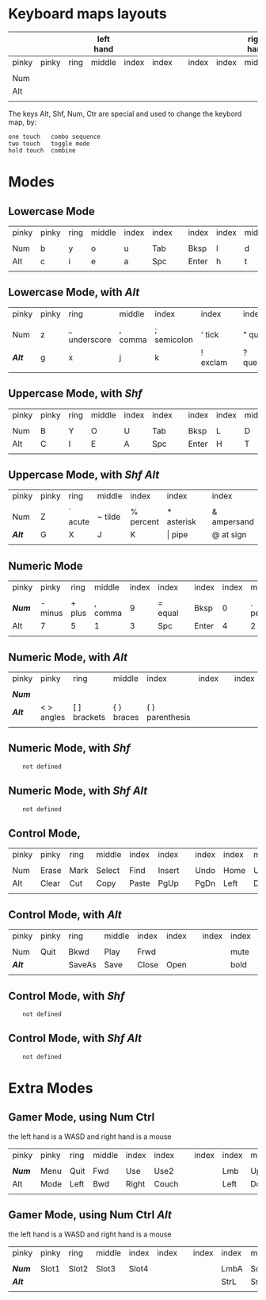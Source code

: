 
# Keyboard maps layouts

|  |  |  | left hand |  |  |   |  |  | right hand |  |  |  |
| ------ | ------ | ------ | ------ | ------ | ------ | --- | ------ | ------ | ------ | ------ | ------ | ------ |
| pinky | pinky | ring | middle | index | index |   | index | index | middle | ring | pinky | pinky |
|  |  |  |  |  |  |  |  |  |  |  |  |  |
| Num |  |  |  |  |  |  |  |  |  |  |  | Ctr |
| Alt |  |  |  |  |  |  |  |  |  |  |  | Shf |
|  |  |  |  |  |  |   |  |  |  |  |  |  |

The keys Alt, Shf, Num, Ctr are special and used to change the keybord map, by:

    one touch   combo sequence
    two touch   toggle mode
    hold touch  combine 
# Modes
## Lowercase Mode 

|  |  |  |  |  |  |   |  |  |  |  |  |  |
| ------ | ------ | ------ | ------ | ------ | ------ | --- | ------ | ------ | ------ | ------ | ------ | ------ |
| pinky | pinky | ring | middle | index | index |   | index | index | middle | ring | pinky | pinky |
  |  |  |  |  |  |  |  |  |  |  |  |  |
| Num | b | y | o | u | Tab |   | Bksp | l | d | w | v | Ctr |
| Alt | c | i | e | a | Spc |  | Enter| h | t | s | n | Shf |
|  |  |  |  |  |  |   |  |  |  |  |  |  |

## Lowercase Mode, with _**Alt**_ 

|  |  |  |  |  |  |   |  |  |  |  |  |  |
| ------ | ------ | ------ | ------ | ------ | ------ | --- | ------ | ------ | ------ | ------ | ------ | ------ |
| pinky | pinky | ring | middle | index | index |   | index | index | middle | ring | pinky | pinky |
|  |  |  |  |  |  |  |  |  |  |  |  |
| Num | z | _ underscore |  , comma | ; semicolon | ' tick |   | " quote|  : colon | . period | / slash | q | Ctr |
| _**Alt**_ | g | x | j | k | ! exclam|  | ? question | r | m | f | p | Shf |
|  |  |  |  |  |  |   |  |  |  |  |  |  |


## Uppercase Mode, with _**Shf**_ 

|  |  |  |  |  |  |   |  |  |  |  |  |  |
| ------ | ------ | ------ | ------ | ------ | ------ | --- | ------ | ------ | ------ | ------ | ------ | ------ |
| pinky | pinky | ring | middle | index | index |   | index | index | middle | ring | pinky | pinky |
|  |  |  |  |  |  |  |  |  |  |  |  |
| Num | B | Y | O | U | Tab |   | Bksp | L | D | W | V | Ctr |
| Alt | C | I | E | A | Spc |  | Enter| H | T | S | N | _**Shf**_ |
|  |  |  |  |  |  |   |  |  |  |  |  |  |

## Uppercase Mode, with _**Shf Alt**_ 

|  |  |  |  |  |  |   |  |  |  |  |  |  |
| ------ | ------ | ------ | ------ | ------ | ------ | --- | ------ | ------ | ------ | ------ | ------ | ------ |
| pinky | pinky | ring | middle | index | index |   | index | index | middle | ring | pinky | pinky |
|  |  |  |  |  |  |  |  |  |  |  |  |
| Num | Z | ` acute| ~ tilde | % percent | * asterisk |   | & ampersand | $ | ^ carat | ´ grave | Q | Ctr |
| _**Alt**_ | G | X | J | K | \| pipe |  | @ at sign | R | M | F | P | _**Shf**_ |
|  |  |  |  |  |  |   |  |  |  |  |  |  |

## Numeric Mode 

|  |  |  |  |  |  |   |  |  |  |  |  |  |
| ------ | ------ | ------ | ------ | ------ | ------ | --- | ------ | ------ | ------ | ------ | ------ | ------ |
| pinky | pinky | ring | middle | index | index |   | index | index | middle | ring | pinky | pinky |
|  |  |  |  |  |  |  |  |  |  |  |  |
| _**Num**_ | - minus | + plus | , comma | 9 | = equal |   | Bksp | 0 | . period | / divide | * multiply| Ctr |
| Alt | 7 | 5 | 1 | 3 | Spc |  | Enter| 4 | 2 | 6 | 8 | Shf |
|  |  |  |  |  |  |   |  |  |  |  |  |  |

## Numeric Mode, with _**Alt**_ 

|  |  |  |  |  |  |   |  |  |  |  |  |  |
| ------ | ------ | ------ | ------ | ------ | ------ | --- | ------ | ------ | ------ | ------ | ------ | ------ |
| pinky | pinky | ring | middle | index | index |   | index | index | middle | ring | pinky | pinky |
|  |  |  |  |  |  |  |  |  |  |  |  |
| _**Num**_ |  |  |  |  |  |   |  |  |  |  |  | Ctr |
| _**Alt**_ | < > angles | [  ] brackets | { } braces | ( ) parenthesis|  |  |  |  |  |  |  | Shf |
|  |  |  |  |  |  |   |  |  |  |  |  |  |

## Numeric Mode, with _**Shf**_

        not defined

## Numeric Mode, with _**Shf Alt**_

        not defined

## Control Mode,

|  |  |  |  |  |  |   |  |  |  |  |  |  |
| ------ | ------ | ------ | ------ | ------ | ------ | --- | ------ | ------ | ------ | ------ | ------ | ------ |
| pinky | pinky | ring | middle | index | index |   | index | index | middle | ring | pinky | pinky |
|  |  |  |  |  |  |  |  |  |  |  |  |
| Num | Erase | Mark | Select | Find | Insert | | Undo| Home | Up | End | Help | _**Ctr**_ |
| Alt| Clear | Cut | Copy | Paste | PgUp | | PgDn | Left | Down | Right | | Shf |
|  |  |  |  |  |  |   |  |  |  |  |  |  |

## Control Mode, with _**Alt**_

|  |  |  |  |  |  |   |  |  |  |  |  |  |
| ------ | ------ | ------ | ------ | ------ | ------ | --- | ------ | ------ | ------ | ------ | ------ | ------ |
| pinky | pinky | ring | middle | index | index |   | index | index | middle | ring | pinky | pinky |
|  |  |  |  |  |  |  |  |  |  |  |  |
| Num | Quit |  Bkwd| Play | Frwd | |   | | mute | less | more | | _**Ctr**_ |
| _**Alt**_ |  | SaveAs | Save | Close |  Open | |  | bold | italics | under |  | Shf |
|  |  |  |  |  |  |   |  |  |  |  |  |  |

## Control Mode, with _**Shf**_

        not defined

## Control Mode, with _**Shf Alt**_ 

        not defined

# Extra Modes

## Gamer Mode, using Num Ctrl
the left hand is a WASD and right hand is a mouse

|  |  |  |  |  |  |   |  |  |  |  |  |  |
| ------ | ------ | ------ | ------ | ------ | ------ | --- | ------ | ------ | ------ | ------ | ------ | ------ |
| pinky | pinky | ring | middle | index | index |   | index | index | middle | ring | pinky | pinky |
|  |  |  |  |  |  |  |  |  |  |  |  |
| _**Num**_ | Menu | Quit | Fwd | Use | Use2 | | | Lmb | Up | Rmb | | _**Ctrl**_ |
| Alt | Mode | Left | Bwd | Right | Couch | | | Left | Down | Right | | Shitf |
  |  |  |  |  |  |   |  |  |  |  |  |  |

## Gamer Mode, using Num Ctrl _**Alt**_ 

the left hand is a WASD and right hand is a mouse

|  |  |  |  |  |  |   |  |  |  |  |  |  |
| ------ | ------ | ------ | ------ | ------ | ------ | --- | ------ | ------ | ------ | ------ | ------ | ------ |
| pinky | pinky | ring | middle | index | index |   | index | index | middle | ring | pinky | pinky |
|  |  |  |  |  |  |  |  |  |  |  |  |
| _**Num**_ | Slot1 | Slot2 | Slot3 | Slot4 | | | | LmbA | ScrUp | Rmb | | _**Ctrl**_ |
| _**Alt**_ |  |  |  |  |  | | | StrL | SrcDown | StrR | | Shitf |
  |  |  |  |  |  |   |  |  |  |  |  |  |


  